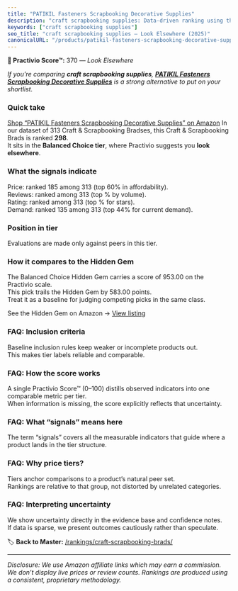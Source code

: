 ```yaml
---
title: "PATIKIL Fasteners Scrapbooking Decorative Supplies"
description: "craft scrapbooking supplies: Data-driven ranking using the Practivio Score™. Positioned by quality, value, demand, findability, momentum."
keywords: ["craft scrapbooking supplies"]
seo_title: "craft scrapbooking supplies — Look Elsewhere (2025)"
canonicalURL: "/products/patikil-fasteners-scrapbooking-decorative-supplies-B0FD9MKM3M/"
---
```


**🚫 Practivio Score™:** 370 — _Look Elsewhere_


*If you're comparing **craft scrapbooking supplies**, **[PATIKIL Fasteners Scrapbooking Decorative Supplies](https://www.amazon.com/dp/B0FD9MKM3M?tag=practivio-20)** is a strong alternative to put on your shortlist.*
### Quick take
[Shop “PATIKIL Fasteners Scrapbooking Decorative Supplies” on Amazon](https://www.amazon.com/dp/B0FD9MKM3M?tag=practivio-20)
In our dataset of 313 Craft & Scrapbooking Bradses, this Craft & Scrapbooking Brads is ranked **298**.  
It sits in the **Balanced Choice tier**, where Practivio suggests you **look elsewhere**.

### What the signals indicate
Price: ranked 185 among 313 (top 60% in affordability).  
Reviews: ranked  among 313 (top % by volume).  
Rating: ranked  among 313 (top % for stars).  
Demand: ranked 135 among 313 (top 44% for current demand).

### Position in tier
Evaluations are made only against peers in this tier.

### How it compares to the Hidden Gem
The Balanced Choice Hidden Gem carries a score of 953.00 on the Practivio scale.  
This pick trails the Hidden Gem by 583.00 points.  
Treat it as a baseline for judging competing picks in the same class.  

See the Hidden Gem on Amazon → [View listing](https://www.amazon.com/dp/B09VGSNWZW?tag=practivio-20)

### FAQ: Inclusion criteria
Baseline inclusion rules keep weaker or incomplete products out.  
This makes tier labels reliable and comparable.

### FAQ: How the score works
A single Practivio Score™ (0–100) distills observed indicators into one comparable metric per tier.  
When information is missing, the score explicitly reflects that uncertainty.

### FAQ: What “signals” means here
The term “signals” covers all the measurable indicators that guide where a product lands in the tier structure.

### FAQ: Why price tiers?
Tiers anchor comparisons to a product’s natural peer set.  
Rankings are relative to that group, not distorted by unrelated categories.

### FAQ: Interpreting uncertainty
We show uncertainty directly in the evidence base and confidence notes.  
If data is sparse, we present outcomes cautiously rather than speculate.


🏷️ **Back to Master:** [/rankings/craft-scrapbooking-brads/](/rankings/craft-scrapbooking-brads/)

---
_Disclosure: We use Amazon affiliate links which may earn a commission. We don’t display live prices or review counts. Rankings are produced using a consistent, proprietary methodology._

